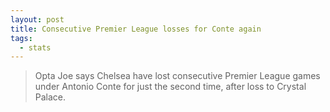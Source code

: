 ```yaml
---  
layout: post
title: Consecutive Premier League losses for Conte again
tags:
  - stats
---
```


> Opta Joe says Chelsea have lost consecutive Premier League games under Antonio Conte for just the second time, after loss to Crystal Palace.
